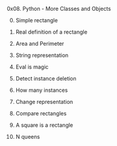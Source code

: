 0x08. Python - More Classes and Objects

0. Simple rectangle

1. Real definition of a rectangle

2. Area and Perimeter

3. String representation

4. Eval is magic

5. Detect instance deletion

6. How many instances

7. Change representation

8. Compare rectangles

9. A square is a rectangle

10. N queens

